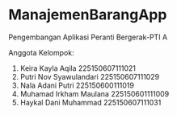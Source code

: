 # ManajemenBarangApp
Pengembangan Aplikasi Peranti Bergerak-PTI A

Anggota Kelompok:
1. Keira Kayla Aqila 225150607111021
2. Putri Nov Syawulandari 225150607111029 
3. Nala Adani Putri 225150600111019
4. Muhamad Irkham Maulana 225150601111009
5. Haykal Dani Muhammad 225150607111031
